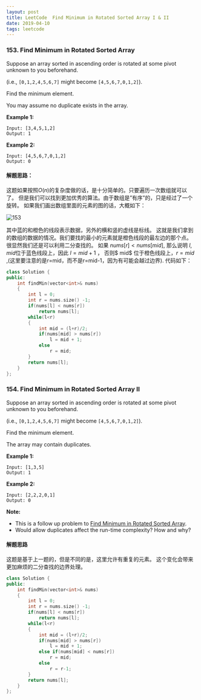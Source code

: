 ```yaml
---
layout: post
title: LeetCode  Find Minimum in Rotated Sorted Array I & II 
date: 2019-04-10
tags: leetcode
---
```


### 153. Find Minimum in Rotated Sorted Array

Suppose an array sorted in ascending order is rotated at
some pivot unknown to you beforehand.

(i.e.,  `[0,1,2,4,5,6,7]` might become  `[4,5,6,7,0,1,2]`).

Find the minimum element.

You may assume no duplicate exists in the array.

**Example 1:**

```plaintxt
Input: [3,4,5,1,2] 
Output: 1
```

**Example 2:**

```plaintxt
Input: [4,5,6,7,0,1,2]
Output: 0
```

#### **解题思路：**

这题如果按照$O(n)$的复杂度做的话，是十分简单的。只要遍历一次数组就可以了。
但是我们可以找到更加优秀的算法。由于数组是”有序”的，只是经过了一个旋转。
如果我们画出数组里面的元素的图的话，大概如下：

![153](/images/posts/leetcode/153.jpg)

其中蓝的和橙色的线段表示数据，另外的横和竖的虚线是标线。
这就是我们拿到的数组的数据的情况。我们要找的最小的元素就是橙色线段的最左边的那个点。
很显然我们还是可以利用二分查找的。
如果 $nums[r] < nums[mid]$, 那么说明 $l, mid$位于蓝色线段上，因此 $l=mid+1$ ，
否则$ mid$ 位于橙色线段上，$r = mid$ ,(这里要注意的是r=mid，而不是r=mid-1，因为有可能会越过边界). 代码如下：

```c++
class Solution {
public:
    int findMin(vector<int>& nums) 
    {
        int l = 0;
        int r = nums.size() -1;
        if(nums[l] < nums[r])
            return nums[l];
        while(l<r)
        {
            int mid = (l+r)/2;
            if(nums[mid] > nums[r])
                l = mid + 1;
            else
                r = mid;
        }
        return nums[l];
    }
};
```

### 154. Find Minimum in Rotated Sorted Array II

Suppose an array sorted in ascending order is rotated at
some pivot unknown to you beforehand.

(i.e.,  `[0,1,2,4,5,6,7]` might become  `[4,5,6,7,0,1,2]`).

Find the minimum element.

The array may contain duplicates.

**Example 1:**

```plaintxt
Input: [1,3,5]
Output: 1
```

**Example 2:**

```plaintxt
Input: [2,2,2,0,1]
Output: 0
```

**Note:**

- This is a follow up problem to
  [Find Minimum in Rotated Sorted Array](https://leetcode.com/problems/find-minimum-in-rotated-sorted-array/description/).
- Would allow duplicates affect the run-time complexity? How and why?

#### **解题思路**

这题是基于上一题的，但是不同的是，这里允许有重复的元素。
这个变化会带来更加麻烦的二分查找的边界处理。

```c++
class Solution {
public:
    int findMin(vector<int>& nums) 
    {
        int l = 0;
        int r = nums.size() -1;
        if(nums[l] < nums[r])
            return nums[l];
        while(l<r)
        {
            int mid = (l+r)/2;
            if(nums[mid] > nums[r])
                l = mid + 1;
            else if(nums[mid] < nums[r])
                r = mid;
            else
                r = r-1;
        }
        return nums[l];
    }
};
```
